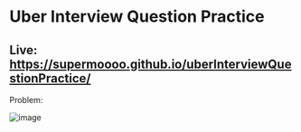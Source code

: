 # Uber Interview Question Practice

## Live: https://supermoooo.github.io/uberInterviewQuestionPractice/

Problem:

![image](https://github.com/user-attachments/assets/4b900641-ae51-4a35-9dcd-7ab2ac176095)
